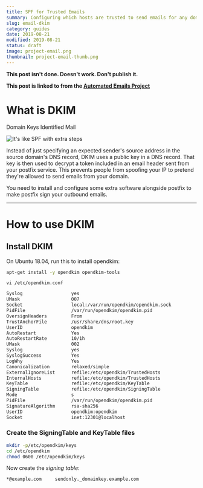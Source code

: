 ```yaml
---
title: SPF for Trusted Emails
summary: Configuring which hosts are trusted to send emails for any domain using SPF.
slug: email-dkim
category: guides
date: 2019-08-21
modified: 2019-08-21
status: draft
image: project-email.png
thumbnail: project-email-thumb.png
---
```



**This post isn't done. Doesn't work. Don't publish it.**

**This post is linked to from the [Automated Emails Project](/project-email.html)**


# What is DKIM
Domain Keys Identified Mail

![It's like SPF with extra steps](https://i.imgflip.com/37oxj1.jpg)


Instead of just specifying an expected sender's source address in the source
domain's DNS record, DKIM uses a public key in a DNS record. That key is then
used to decrypt a token included in an email header sent from your postfix
service. This prevents people from spoofing your IP to pretend they're allowed
to send emails from your domain.

You need to install and configure some extra software alongside postfix to make
postfix sign your outbound emails.


---


# How to use DKIM

## Install DKIM

On Ubuntu 18.04, run this to install opendkim:
```bash
apt-get install -y opendkim opendkim-tools
```



`vi /etc/opendkim.conf`

```bash
Syslog                  yes
UMask                   007
Socket                  local:/var/run/opendkim/opendkim.sock
PidFile                 /var/run/opendkim/opendkim.pid
OversignHeaders         From
TrustAnchorFile         /usr/share/dns/root.key
UserID                  opendkim
AutoRestart             Yes
AutoRestartRate         10/1h
UMask                   002
Syslog                  yes
SyslogSuccess           Yes
LogWhy                  Yes
Canonicalization        relaxed/simple
ExternalIgnoreList      refile:/etc/opendkim/TrustedHosts
InternalHosts           refile:/etc/opendkim/TrustedHosts
KeyTable                refile:/etc/opendkim/KeyTable
SigningTable            refile:/etc/opendkim/SigningTable
Mode                    s
PidFile                 /var/run/opendkim/opendkim.pid
SignatureAlgorithm      rsa-sha256
UserID                  opendkim:opendkim
Socket                  inet:12301@localhost
```

### Create the SigningTable and KeyTable files

```bash
mkdir -p/etc/opendkim/keys
cd /etc/opendkim
chmod 0600 /etc/opendkim/keys
```

Now create the *signing table*:


```text
*@example.com     sendonly._domainkey.example.com
```
